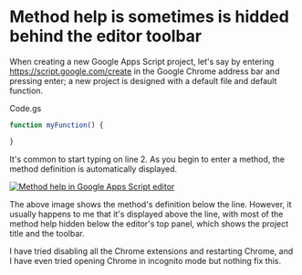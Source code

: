# Method help is sometimes is hidded behind the editor toolbar

When creating a new Google Apps Script project, let's say by entering https://script.google.com/create in the Google Chrome address bar and pressing enter; a new project is designed with a default file and default function.

Code.gs
```js
function myFunction() {

}
```

It's common to start typing on line 2. As you begin to enter a method, the method definition is automatically displayed.

[![Method help in Google Apps Script editor][1]][1]

The above image shows the method's definition below the line. However, it usually happens to me that it's displayed above the line, with most of the method help hidden below the editor's top panel, which shows the project title and the toolbar.

I have tried disabling all the Chrome extensions and restarting Chrome, and I have even tried opening Chrome in incognito mode but nothing fix this.


  [1]: https://i.sstatic.net/wnh3NcY8.png
